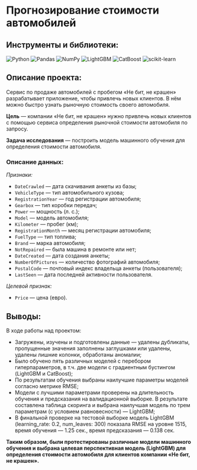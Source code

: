 # Прогнозирование стоимости автомобилей

## Инструменты и библиотеки:
![Python](https://img.shields.io/badge/-Python-white?style=flat&logo=python)
![Pandas](https://img.shields.io/badge/-Pandas-white?style=flat&logo=pandas&logoColor=130754)
![NumPy](https://img.shields.io/badge/-NumPy-white?style=flat&logo=NumPy&logoColor=3366C5)
![LightGBM](https://img.shields.io/badge/-LightGBM-white?style=flat&logo=LightGBM)
![CatBoost](https://img.shields.io/badge/-CatBoost-white?style=flat&logo=CatBoost)
![scikit-learn](https://img.shields.io/badge/-scikit-white?style=flat&logo=scikit-learn)

## Описание проекта:
Сервис по продаже автомобилей с пробегом «Не бит, не крашен» разрабатывает приложение, чтобы привлечь новых клиентов. В нём можно быстро узнать рыночную стоимость своего автомобиля.

**Цель** — компании «Не бит, не крашен» нужно привлечь новых клиентов с помощью сервиса определения рыночной стоимости автомобиля по запросу.

**Задача исследования** — построить модель машинного обучения для определения стоимости автомобиля.

### Описание данных:
*Признаки:*
*	`DateCrawled` — дата скачивания анкеты из базы;
*	`VehicleType` — тип автомобильного кузова;
*	`RegistrationYear` — год регистрации автомобиля;
*	`Gearbox` — тип коробки передач;
*	`Power` — мощность (л. с.);
*	`Model` — модель автомобиля;
*	`Kilometer` — пробег (км);
*	`RegistrationMonth` — месяц регистрации автомобиля;
*	`FuelType` — тип топлива;
*	`Brand` — марка автомобиля;
*	`NotRepaired` — была машина в ремонте или нет;
*	`DateCreated` — дата создания анкеты;
*	`NumberOfPictures` — количество фотографий автомобиля;
*	`PostalCode` — почтовый индекс владельца анкеты (пользователя);
*	`LastSeen` — дата последней активности пользователя.

*Целевой признак:*
*	`Price` — цена (евро).

## Выводы:
В ходе работы над проектом:

* Загружены, изучены и подготовлены данные — удалены дубликаты, пропущенные значения заполнены заглушками или удалены, удалены лишние колонки, обработаны аномалии;
* Было обучено пять различных моделей с перебором гиперпараметров, в т.ч. две модели с градиентным бустингом (LightGBM и CatBoost);
* По результатам обучения выбраны наилучшие параметры моделей согласно метрике RMSE;
* Модели с лучшими параметрами проверены на длительность обучения и предсказания на валидационной выборке. В результате составлена таблица скоринга и выбрана наилучшая модель по трем параметрам (с условием равновесности) — LightGBM;
* В финальной проверке на тестовой выборке модель LightGBM (learning_rate: 0.2, num_leaves: 300) показала RMSE на уровне 1515, время обучения — 1.25 сек., время предсказания — 0.138 сек.

**Таким образом, были протестированы различные модели машинного обучения и выбрана целевая перспективная модель (LightGBM) для определения стоимости автомобиля для клиентов компании «Не бит, не крашен».**